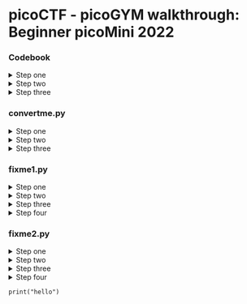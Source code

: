 # picoCTF - picoGYM walkthrough: Beginner picoMini 2022

### Codebook
<details>
  
  <summary>Step one</summary>
  
  <br> Start by downloading the required files using the Webshell
  
  ```console
  wget https://artifacts.picoctf.net/c/102/code.py
  
  wget https://artifacts.picoctf.net/c/102/codebook.txt
  ```
  
</details>

<details>
  <summary>Step two</summary>
  
  <br> You can use the command `ls` to check that the relevant files have been downloaded locally. Make sure that both `code.py` and `codebook.txt` are in the same directory
</details>

<details>
  <summary>Step three</summary>
  
  <br> Executing the python file `code.py` will then print the challenge flag. 
  You can do this by entering the following command 
  ```console
  python3 code.py
  ```
</details>

### convertme.py
<details>
  <summary>Step one</summary>
  
  <br> Start by downloading the required python script using the Webshell
  ```console
  wget https://artifacts.picoctf.net/c/31/convertme.py
  ```
</details>

<details>
  <summary>Step two</summary>
  
  <br> Run the python script `convertme.py `
  ```console
  python3 convertme.py
  ```
</details>

<details>
  <summary>Step three</summary>
  
  <br> You should see a randomly generated decimal value, converting this value into binary will provide the required flag. There are many websites available for converting decimal to binary, e.g. https://www.rapidtables.com/convert/number/decimal-to-binary.html
  
  ![convertme output](https://miro.medium.com/max/720/1*EVS3VMu9wXUuJNHZaFNzCg.png)
</details>

### fixme1.py
<details>
  <summary>Step one</summary>
  
  <br> Start by downloading the required python script using the Webshell
  ```console
  wget https://artifacts.picoctf.net/c/39/fixme1.py
  ```
</details>

<details>
  <summary>Step two</summary>
  
  <br> Run the python script `fixme1.py` to see what type of error is raised
  ```console
  python3 fixme1.py
  ```
</details>

<details>
  <summary>Step three</summary>
  
  ![fixme1 error](https://miro.medium.com/max/720/1*USSa0Wo15jwnRS7OQmKyKQ.png)
  <br> You should encounter a `IndentationError` on `line 20`, to begin fixing this issue you will need to open the python file for edit
  ```console
  nano fixme1.py
  ```
</details>

<details>
  <summary>Step four</summary>
  
  <br> With the python file opened, navigate to `line 20` and remove the erroneous indents. Exit `nano` by pressing CTRL and X, making sure to save your changes. Running `fixme1.py` again will now correctly print the required flag
</details>

### fixme2.py
<details>
  <summary>Step one</summary>
  
  <br> Start by downloading the required python script using the Webshell
  ```console
  wget https://artifacts.picoctf.net/c/65/fixme2.py
  ```
</details>

<details>
  <summary>Step two</summary>
  
  <br> Run the python script `fixme2.py` to see what type of error is raised
  ```console
  python3 fixme2.py
  ```
</details>

<details>
  <summary>Step three</summary>
  
  ![fixme1 error](https://miro.medium.com/max/720/1*mlYHpWOlsbMF6f5OqZf2Bw.png)
  <br> You should encounter a `SyntaxError` on `line 22`, to begin fixing this issue you will need to open the python file for edit
  ```console
  nano fixme2.py
  ```
</details>

<details>
  <summary>Step four</summary>
  
  ![fixme2 fix](https://miro.medium.com/max/720/1*czlwQZxsUc_je4-0yaPCTQ.png)
  <br> With the python file opened, navigate to `line 22` and fix the incorrect Syntax. The conditional operator `if` in Python requires two equal signs instead of one. Exit `nano` by pressing CTRL and X, making sure to save your changes. Running `fixme2.py` again will now correctly print the required flag
</details>

```
print("hello")
```

